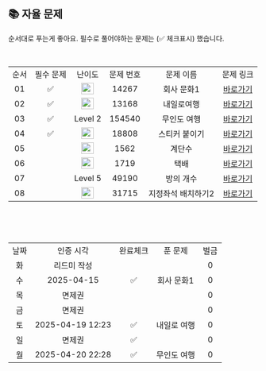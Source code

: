 
## 📚 자율 문제

순서대로 푸는게 좋아요.
필수로 풀어야하는 문제는 (✅ 체크표시) 했습니다.

<br/>
<table>
  <tr>
    <td align="center">순서</td>
    <td align="center">필수 문제</td>
    <td align="center">난이도</td>
    <td align="center">문제 번호</td>
    <td align="center">문제 이름</td>
    <td align="center">문제 링크</td>
  </tr>
   <tr>
    <td align="center">01</td>
    <td align="center">✅</td>
    <td align="center"><img height="23px" width="25px" src="https://d2gd6pc034wcta.cloudfront.net/tier/12.svg"></td>
    <td align="center">14267</td>
    <td align="center">회사 문화1</td>
    <td align="center"><a href="https://www.acmicpc.net/problem/14267">바로가기</a></td>
  </tr>
  <tr>
    <td align="center">02</td>
    <td align="center">✅</td>
    <td align="center"><img height="23px" width="25px" src="https://d2gd6pc034wcta.cloudfront.net/tier/13.svg"></td>
    <td align="center">13168</td>
    <td align="center">내일로여행</td>
    <td align="center"><a href="https://www.acmicpc.net/problem/13168">바로가기</a></td>
  </tr>
   <tr>
    <td align="center">03</td>
  <td align="center">✅</td>
    <td align="center">Level 2</td>
    <td align="center">154540</td>
    <td align="center">무인도 여행</td>
    <td align="center"><a href="https://school.programmers.co.kr/learn/courses/30/lessons/154540">바로가기</a></td>
  </tr>
  <tr>
  <td align="center">04</td>
   <td align="center">✅</td>
    <td align="center"><img height="23px" width="25px" src="https://d2gd6pc034wcta.cloudfront.net/tier/13.svg"></td>
    <td align="center">18808</td>
    <td align="center">스티커 붙이기</td>
    <td align="center"><a href="https://school.programmers.co.kr/learn/courses/30/lessons/18808">바로가기</a></td>
  </tr>
      <tr>
    <td align="center">05</td>
    <td align="center"></td>
    <td align="center"><img height="23px" width="25px" src="https://d2gd6pc034wcta.cloudfront.net/tier/15.svg"></td>
    <td align="center">1562</td>
    <td align="center">계단수</td>
    <td align="center"><a href="https://www.acmicpc.net/problem/1562">바로가기</a></td>
  </tr>
  <tr>
    <td align="center">06</td>
    <td align="center"></td>
    <td align="center"><img height="23px" width="25px" src="https://d2gd6pc034wcta.cloudfront.net/tier/13.svg"></td>
    <td align="center">1719</td>
    <td align="center">택배</td>
    <td align="center"><a href="https://www.acmicpc.net/problem/1719">바로가기</a></td>
  </tr>
  <tr>
  <td align="center">07</td>
   <td align="center"></td>
    <td align="center">Level 5</td>
    <td align="center">49190</td>
    <td align="center">방의 개수</td>
    <td align="center"><a href="https://school.programmers.co.kr/learn/courses/30/lessons/49190">바로가기</a></td>
  </tr>
  <td align="center">08</td>
   <td align="center"></td>
    <td align="center"><img height="23px" width="25px" src="https://d2gd6pc034wcta.cloudfront.net/tier/13.svg"></td>
    <td align="center">31715</td>
    <td align="center">지정좌석 배치하기2</td>
    <td align="center"><a href="https://www.acmicpc.net/problem/31715">바로가기</a></td>
  </tr>
</table>
<br/><br/>


<br>

<table>
  <tr>
    <td align="center">날짜</td>
    <td align="center">인증 시각</td>
    <td align="center">완료체크</td>
    <td align="center">푼 문제</td>
    <td align="center">벌금</td>
  </tr>
    <tr>
    <td align="center">화</td>
    <td align="center">리드미 작성</td>
    <td align="center"></td>
    <td align="center"></td>
    <td align="center">0</td>
  </tr>
  <tr>
    <td align="center">수</td>
    <td align="center">2025-04-15</td>
    <td align="center">✅</td>
    <td align="center">회사 문화1</td>
    <td align="center">0</td>
  </tr>
  <tr>
    <td align="center">목</td>
    <td align="center">면제권</td>
    <td align="center"></td>
    <td align="center"></td>
    <td align="center">0</td>
  </tr>
  <tr>
    <td align="center">금</td>
    <td align="center">면제권</td>
    <td align="center"></td>
    <td align="center"></td>
    <td align="center">0</td>
  </tr>
  <tr>
    <td align="center">토</td>
    <td align="center">2025-04-19 12:23</td>
    <td align="center">✅</td>
    <td align="center">내일로 여행</td>
    <td align="center">0</td>
  </tr>
    <tr>
    <td align="center">일</td>
    <td align="center">면제권</td>
    <td align="center">✅</td>
    <td align="center"></td>
    <td align="center">0</td>
  </tr>
  <tr>
    <td align="center">월</td>
    <td align="center">2025-04-20 22:28</td>
    <td align="center">✅</td>
    <td align="center">무인도 여행</td>
    <td align="center">0</td>
  </tr>
</table>
